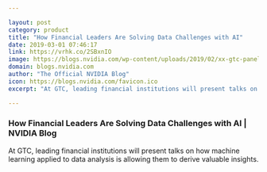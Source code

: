 ```yaml
---

layout: post
category: product
title: "How Financial Leaders Are Solving Data Challenges with AI"
date: 2019-03-01 07:46:17
link: https://vrhk.co/2SBxnIO
image: https://blogs.nvidia.com/wp-content/uploads/2019/02/xx-gtc-panel.jpg
domain: blogs.nvidia.com
author: "The Official NVIDIA Blog"
icon: https://blogs.nvidia.com/favicon.ico
excerpt: "At GTC, leading financial institutions will present talks on how machine learning applied to data analysis is allowing them to derive valuable insights."

---
```


### How Financial Leaders Are Solving Data Challenges with AI | NVIDIA Blog

At GTC, leading financial institutions will present talks on how machine learning applied to data analysis is allowing them to derive valuable insights.